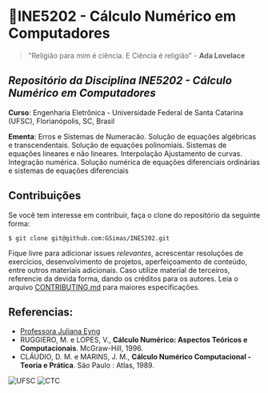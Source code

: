 # 💽INE5202 - Cálculo Numérico em Computadores

> "Religião para mim é ciência. E Ciência é religião" - **Ada Lovelace**

## ***Repositório da Disciplina INE5202 - Cálculo Numérico em Computadores***

**Curso**: Engenharia Eletrônica - Universidade Federal de Santa Catarina (UFSC), Florianópolis, SC, Brasil

**Ementa**: Erros e Sistemas de Numeracão. Solução de equações algébricas e transcendentais. Solução de equações polinomiais. Sistemas de equações lineares e não lineares. Interpolação Ajustamento de curvas. Integração numérica. Solução numérica de equações diferenciais ordinárias e sistemas de equações diferenciais

## **Contribuições**

Se você tem interesse em contribuir, faça o clone do repositório da seguinte forma:

```
$ git clone git@github.com:GSimas/INE5202.git
```

Fique livre para adicionar issues *relevantes*, acrescentar resoluções de exercícios, desenvolvimento de projetos, aperfeiçoamento de conteúdo, entre outros materiais adicionais. Caso utilize material de terceiros, referencie da devida forma, dando os créditos para os autores.
Leia o arquivo [CONTRIBUTING.md](https://github.com/GSimas/EEL5105/blob/master/CONTRIBUTING.md) para maiores especificações.

## Referencias:

- [Professora Juliana Eyng](http://lattes.cnpq.br/3687563970732158)
- RUGGIERO, M. e LOPES, V., **Cálculo Numérico: Aspectos Teóricos e Computacionais**. McGraw-Hill, 1996.
- CLÁUDIO, D. M. e MARINS, J. M., **Cálculo Numérico Computacional - Teoria e Prática**. São Paulo : Atlas, 1989.

![UFSC](http://laship.ufsc.br/site/wp-content/themes/emc_completo/resource/img/filiacoes/brasao_UFSC_vertical_sigla.png) ![CTC](http://tisc.com.br/wp-content/uploads/ctcufsc.gif)



